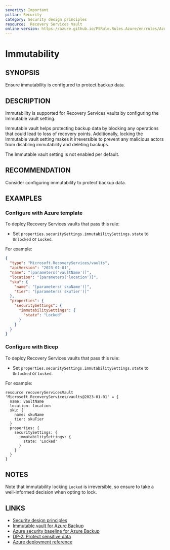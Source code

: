 ```yaml
---
severity: Important
pillar: Security
category: Security design principles
resource:  Recovery Services Vault
online version: https://azure.github.io/PSRule.Rules.Azure/en/rules/Azure.RSV.Immutable/
---
```


# Immutability

## SYNOPSIS

Ensure immutability is configured to protect backup data.

## DESCRIPTION

Immutability is supported for Recovery Services vaults by configuring the Immutable vault setting.

Immutable vault helps protecting backup data by blocking any operations that could lead to loss of recovery points. Additionally, locking the Immutable vault setting makes it irreversible to prevent any malicious actors from disabling immutability and deleting backups.

The Immutable vault setting is not enabled per default.

## RECOMMENDATION

Consider configuring immutability to protect backup data.

## EXAMPLES

### Configure with Azure template

To deploy Recovery Services vaults that pass this rule:

- Set `properties.securitySettings.immutabilitySettings.state` to `Unlocked` or `Locked`.

For example:

```json
{
  "type": "Microsoft.RecoveryServices/vaults",
  "apiVersion": "2023-01-01",
  "name": "[parameters('vaultName')]",
  "location": "[parameters('location')]",
  "sku": {
    "name": "[parameters('skuName')]",
    "tier": "[parameters('skuTier')]"
  },
  "properties": {
    "securitySettings": {
      "immutabilitySettings": {
        "state": "Locked"
      }
    }
  }
}
```

### Configure with Bicep

To deploy Recovery Services vaults that pass this rule:

- Set `properties.securitySettings.immutabilitySettings.state` to `Unlocked` or `Locked`.

For example:

```bicep
resource recoveryServicesVault 'Microsoft.RecoveryServices/vaults@2023-01-01' = {
  name: vaultName
  location: location
  sku: {
    name: skuName
    tier: skuTier
  }
  properties: {
    securitySettings: {
      immutabilitySettings: {
        state: 'Locked'
      }
    }
  }
}
```

## NOTES

Note that immutability locking `Locked` is irreversible, so ensure to take a well-informed decision when opting to lock.

## LINKS

- [Security design principles](https://learn.microsoft.com/azure/well-architected/security/security-principles)
- [Immutable vault for Azure Backup](https://learn.microsoft.com/azure/backup/backup-azure-immutable-vault-concept)
- [Azure security baseline for Azure Backup](https://learn.microsoft.com/en-us/security/benchmark/azure/baselines/backup-security-baseline)
- [DP-2: Protect sensitive data](https://learn.microsoft.com/security/benchmark/azure/baselines/backup-security-baseline#dp-2-protect-sensitive-data)
- [Azure deployment reference](https://learn.microsoft.com/azure/templates/microsoft.recoveryservices/vaults#securitysettings)
